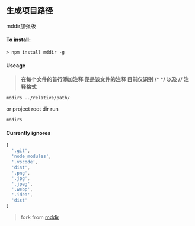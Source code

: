 ## 生成项目路径


mddir加强版
#### To install:
```shell
> npm install mddir -g
```
#### Useage
>**在每个文件的首行添加注释 便是该文件的注释
 目前仅识别** **/*** ***/** **以及 // 注释格式**
```shell
mddirs ../relative/path/
```
or project root dir run
```shell
mddirs
```


#### Currently ignores
```javascript
[
  '.git',
  'node_modules',
  '.vscode',
  'dist',
  '.png',
  '.jpg',
  '.jpeg',
  '.webp',
  '.idea',
  'dist'
]
```

> fork from <a href="https://github.com/JohnByrneRepo/mddir">mddir</a>